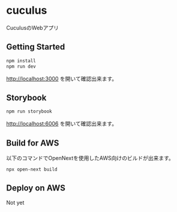 # cuculus
CuculusのWebアプリ

## Getting Started

```bash
npm install
npm run dev
```
[http://localhost:3000](http://localhost:3000) を開いて確認出来ます。

## Storybook

```bash
npm run storybook
```

[http://localhost:6006](http://localhost:6006) を開いて確認出来ます。

## Build for AWS
以下のコマンドでOpenNextを使用したAWS向けのビルドが出来ます。

```bash
npx open-next build
```

## Deploy on AWS

Not yet
